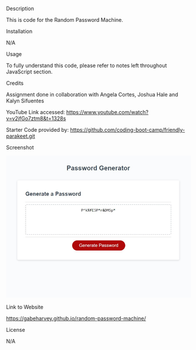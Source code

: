 Description

This is code for the Random Password Machine.

Installation

N/A

Usage

To fully understand this code, please refer to notes left throughout JavaScript section. 

Credits

Assignment done in collaboration with Angela Cortes, Joshua Hale and Kalyn Sifuentes

YouTube Link accessed: https://www.youtube.com/watch?v=v2jfGo7ztm8&t=1328s

Starter Code provided by: https://github.com/coding-boot-camp/friendly-parakeet.git

Screenshot

![Alt text](image.png)

Link to Website

https://gabeharvey.github.io/random-password-machine/

License

N/A